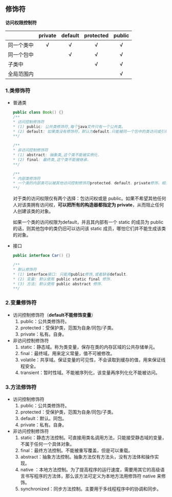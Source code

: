 ## 修饰符

**访问权限控制符**

|            | private | default | protected | public |
| ---------- | :-----: | :-----: | :-------: | :----: |
| 同一个类中 |    √    |    √    |     √     |   √    |
| 同一个包中 |         |    √    |     √     |   √    |
| 子类中     |         |         |     √     |   √    |
| 全局范围内 |         |         |           |   √    |

### 1.类修饰符

- 普通类

  ```java
  public class Book() {}
  /**
  * 访问控制修饰符
  * (1) public: 公共类修饰符,每个java文件只有一个公共类。
  * (2) default: 如果类没有修饰符，默认为default.只能被同一个包中的类访问或引用.
  **/
  
  /**
  * 非访问控制修饰符
  * (1) abstract: 抽象类,这个类不能被实例化.
  * (2) final: 最终类,这个类不能被继承.
  **/
  
  /**
  * 内部类修饰符
  * 一个类的内部类可以被其他访问控制修饰符protected、default、private修饰，相当于类的成员。
  **/
  ```

  对于类的访问权限仅有两个选择：包访问权或是 public。如果不希望其他任何人对该类拥有访问权，**可以把所有的构造器都指定为 private**，从而阻止任何人创建该类的对象。

  如果一个类的访问权限为default，并且其内部有一个 static 的成员为 public 的话，则其他包中的类仍旧可以访问该 static 成员，哪怕它们并不能生成该类的对象。

- 接口

  ```java
  public interface Car() {}
  
  /**
  * 默认修饰符
  * (1) interface接口: 只能用public修饰,或者缺省default.
  * (2) 变量: 默认使用 public static final 修饰.
  * (3) 方法: 默认使用 public abstract 修饰.
  **/
  ```

### 2.变量修饰符

- 访问控制修饰符（**default不能修饰变量**）
  1. public：公共类修饰符。
  2. protected：受保护类，范围为自身/同包/子类。
  3. private：私有。自身。
- 非访问控制修饰符
  1. static：静态域。称为类变量，保存在类的内存区域的公共存储单元。
  2. final：最终域。用来定义常量，值不可被修改。
  3. volatile：共享域。保证变量的可见性，不会读取到缓存的值，用来保证线程安全。
  4. transient：暂时性域。不能被序列化，该变量再序列化化不能被访问。

### 3.方法修饰符

- 访问控制修饰符
  1. public：公共类修饰符。
  2. protected：受保护类，范围为自身/同包/子类。
  3. default：默认。同包。
  4. private：私有。自身。
- 非访问控制修饰符
  1. static：静态方法控制。可直接用类名调用方法，只能接受静态域的变量，不属于任何一个具体对象。
  2. final：最终方法控制。不能被重写覆盖，但是可以重载。
  3. abstract：抽象方法控制。抽象方法仅有方法头，没有方法体和操作实现。 
  4. native ：本地方法控制。为了提高程序的运行速度，需要用其它的高级语言书写程序的方法体，那么该方法可定义为本地方法用修饰符 native 来修饰。
  5. synchronized：同步方法控制。主要用于多线程程序中的协调和同步。

